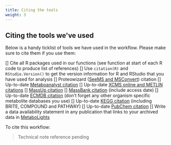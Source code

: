 ```yaml
---
title: Citing the tools
weight: 3
---
```


## Citing the tools we've used

Below is a handy ticklist of tools we have used in the workflow. Please make sure to cite them if you use them:

[] Cite all R packages used in our functions (see function at start of each R code to produce list of references)
[] Use `citation(R)` and `RStudio.Version()` to get the version information for R and RStudio that you have used for analysis
[] Proteowizard ([SeeMS and MSConvert](https://proteowizard.sourceforge.io/faq.html)) citation
[] Up-to-date [Metaboanalyst citation](https://dev.metaboanalyst.ca/docs/Publications.xhtml)
[] Up-to-date [XCMS online and METLIN citations](https://xcmsonline.scripps.edu/landing_page.php?pgcontent=documentation)
[] [MassUp citation](https://bmcbioinformatics.biomedcentral.com/articles/10.1186/s12859-015-0752-4)
[] [MassBank citation](https://analyticalsciencejournals.onlinelibrary.wiley.com/doi/10.1002/jms.1777) (include access date)
[] Up-to-date [ECMDB citation](https://ecmdb.ca/citations) (don’t forget any other organism specific metabolite databases you use)
[] Up-to-date [KEGG citation](https://www.genome.jp/kegg/kegg1.html) (including BRITE, COMPOUND and PATHWAY)
[] Up-to-date [PubChem citation](https://pubchemdocs.ncbi.nlm.nih.gov/citation-guidelines)
[] Write a data availability statement in any publication that links to your archived data in [MetaboLights](https://www.ebi.ac.uk/metabolights/)

To cite this workflow:
> Technical note reference pending

